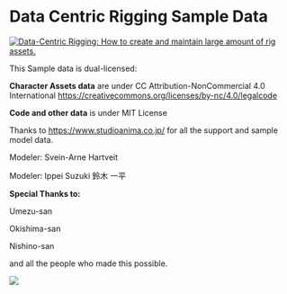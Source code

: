 Data Centric Rigging Sample Data
================================
[![Data-Centric Rigging: How to create and maintain large amount of rig assets.](https://res.cloudinary.com/marcomontalbano/image/upload/v1601422045/video_to_markdown/images/youtube--wzYpt6_bhzU-c05b58ac6eb4c4700831b2b3070cd403.jpg)](https://youtu.be/wzYpt6_bhzU "Data-Centric Rigging: How to create and maintain large amount of rig assets.")

This Sample data is dual-licensed:

**Character Assets data** are under CC Attribution-NonCommercial 4.0 International  https://creativecommons.org/licenses/by-nc/4.0/legalcode

**Code and other data** is under MIT License

Thanks to  https://www.studioanima.co.jp/ for all the support and sample model data.

Modeler: Svein-Arne Hartveit  

Modeler: Ippei Suzuki 鈴木 一平 

**Special Thanks to:**

Umezu-san 

Okishima-san 

Nishino-san

and all the people who made this possible.

<img src=https://user-images.githubusercontent.com/1050212/94575627-67dcfb80-02af-11eb-8930-aa75769cc0e8.png>
